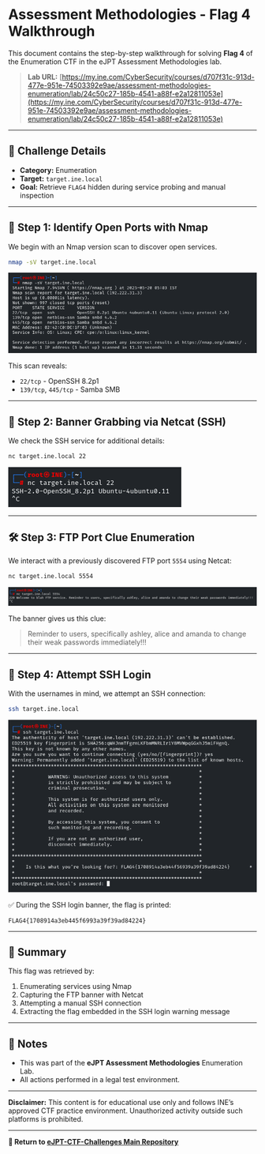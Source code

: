 # Assessment Methodologies - Flag 4 Walkthrough

This document contains the step-by-step walkthrough for solving **Flag 4** of the Enumeration CTF in the eJPT Assessment Methodologies lab.

> **Lab URL:**
> [https://my.ine.com/CyberSecurity/courses/d707f31c-913d-477e-951e-74503392e9ae/assessment-methodologies-enumeration/lab/24c50c27-185b-4541-a88f-e2a12811053e](https://my.ine.com/CyberSecurity/courses/d707f31c-913d-477e-951e-74503392e9ae/assessment-methodologies-enumeration/lab/24c50c27-185b-4541-a88f-e2a12811053e)

---

## 📁 Challenge Details

* **Category:** Enumeration
* **Target:** `target.ine.local`
* **Goal:** Retrieve `FLAG4` hidden during service probing and manual inspection

---

## 🔎 Step 1: Identify Open Ports with Nmap

We begin with an Nmap version scan to discover open services.

```bash
nmap -sV target.ine.local
```

![Nmap Scan](./1.png)

This scan reveals:

* `22/tcp` - OpenSSH 8.2p1
* `139/tcp`, `445/tcp` - Samba SMB

---

## 📡 Step 2: Banner Grabbing via Netcat (SSH)

We check the SSH service for additional details:

```bash
nc target.ine.local 22
```

![SSH Banner](./2.png)

---

## 🛠️ Step 3: FTP Port Clue Enumeration

We interact with a previously discovered FTP port `5554` using Netcat:

```bash
nc target.ine.local 5554
```

![FTP Banner](./3.png)

The banner gives us this clue:

> Reminder to users, specifically ashley, alice and amanda to change their weak passwords immediately!!!

---

## 🔐 Step 4: Attempt SSH Login

With the usernames in mind, we attempt an SSH connection:

```bash
ssh target.ine.local
```

![SSH Login Attempt](./4.png)

✅ During the SSH login banner, the flag is printed:

```text
FLAG4{1708914a3eb445f6993a39f39ad84224}
```

---

## 🧾 Summary

This flag was retrieved by:

1. Enumerating services using Nmap
2. Capturing the FTP banner with Netcat
3. Attempting a manual SSH connection
4. Extracting the flag embedded in the SSH login warning message

---

## 📘 Notes

* This was part of the **eJPT Assessment Methodologies** Enumeration Lab.
* All actions performed in a legal test environment.

---

**Disclaimer:**
This content is for educational use only and follows INE’s approved CTF practice environment. Unauthorized activity outside such platforms is prohibited.

---

**🔗 Return to [eJPT-CTF-Challenges Main Repository](https://github.com/sara5521/eJPT-CTF-Challenges)**
